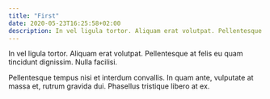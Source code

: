 ```yaml
---
title: "First"
date: 2020-05-23T16:25:58+02:00
description: In vel ligula tortor. Aliquam erat volutpat. Pellentesque at felis eu quam tincidunt dignissim. Nulla facilisi.
---
```


In vel ligula tortor. Aliquam erat volutpat.
Pellentesque at felis eu quam tincidunt dignissim.
Nulla facilisi.

Pellentesque tempus nisi et interdum convallis.
In quam ante, vulputate at massa et, rutrum
gravida dui. Phasellus tristique libero at ex.
